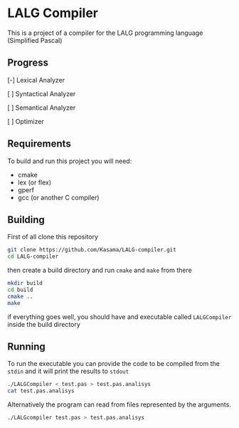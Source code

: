 LALG Compiler
=============

This is a project of a compiler for the LALG programming language (Simplified Pascal)

Progress
--------

[-] Lexical Analyzer

[ ] Syntactical Analyzer

[ ] Semantical Analyzer

[ ] Optimizer

Requirements
------------

To build and run this project you will need:

- cmake
- lex (or flex)
- gperf
- gcc (or another C compiler)

Building
--------

First of all clone this repository
```sh
git clone https://github.com/Kasama/LALG-compiler.git
cd LALG-compiler
```
then create a build directory and run `cmake` and `make` from there
```sh
mkdir build
cd build
cmake ..
make
```
if everything goes well, you should have and executable called `LALGCompiler` inside the build directory

Running
-------

To run the executable you can provide the code to be compiled from the `stdin` and it will print the results to `stdout`
```sh
./LALGCompiler < test.pas > test.pas.analisys
cat test.pas.analisys
```

Alternatively the program can read from files represented by the arguments.
```sh
./LALGcompiler test.pas > test.pas.analisys
```
